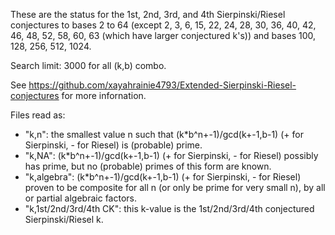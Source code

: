These are the status for the 1st, 2nd, 3rd, and 4th Sierpinski/Riesel conjectures to bases 2 to 64 (except 2, 3, 6, 15, 22, 24, 28, 30, 36, 40, 42, 46, 48, 52, 58, 60, 63 (which have larger conjectured k's)) and bases 100, 128, 256, 512, 1024.

Search limit: 3000 for all (k,b) combo.

See https://github.com/xayahrainie4793/Extended-Sierpinski-Riesel-conjectures for more infornation.

Files read as:

* "k,n": the smallest value n such that (k\*b^n+-1)/gcd(k+-1,b-1) (+ for Sierpinski, - for Riesel) is (probable) prime.
* "k,NA": (k\*b^n+-1)/gcd(k+-1,b-1) (+ for Sierpinski, - for Riesel) possibly has prime, but no (probable) primes of this form are known.
* "k,algebra": (k\*b^n+-1)/gcd(k+-1,b-1) (+ for Sierpinski, - for Riesel) proven to be composite for all n (or only be prime for very small n), by all or partial algebraic factors.
* "k,1st/2nd/3rd/4th CK": this k-value is the 1st/2nd/3rd/4th conjectured Sierpinski/Riesel k.
